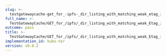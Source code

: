 ```yaml
---
slug: >-
  testgatewaycache-get_for_-ipfs-_dir_listing_with_matching_weak_etag_in_if-none-match_returns_304_not_modified#01
full_name: >-
  TestGatewayCache/GET_for_/ipfs/_dir_listing_with_matching_weak_Etag_in_If-None-Match_returns_304_Not_Modified#01
outcome: pass
title: >-
  TestGatewayCache/GET_for_/ipfs/_dir_listing_with_matching_weak_Etag_in_If-None-Match_returns_304_Not_Modified#01
implementation_id: kubo-ter
version: v0.0.2
---
```


